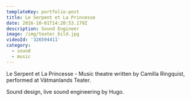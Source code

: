 ```yaml
---
templateKey: portfolio-post
title: Le Serpent et La Princesse
date: 2016-10-01T14:20:53.179Z
description: Sound Engineer
image: /img/teater_bild.jpg
videoId: '326594411'
category:
  - sound
  - music
---
```

Le Serpent et La Princesse - Music theatre written by Camilla Ringquist, performed at Vätmanlands Teater.

Sound design, live sound engineering by Hugo.

